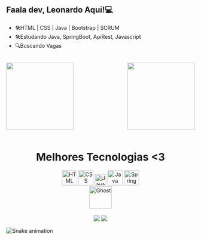 ## Faala dev, Leonardo Aqui!💻
- 🛠HTML | CSS | Java | Bootstrap | SCRUM 
- 🛠Estudando Java, SpringBoot, ApiRest, Javascript
- 🔍Buscando Vagas
<br>
<div>
  <img height="180em" src="https://github-readme-stats.vercel.app/api?username=leozin-del&show_icons=true&theme=great-gatsby&include_all_commits=true&count_private=true"/>
  <img align="right" height="180em" src="https://github-readme-stats.vercel.app/api/top-langs/?username=leozin-del&layout=compact&langs_count=16&theme=great-gatsby"/>
</div>
<br>

<div align="center">
   <h1 align="center">Melhores Tecnologias <3</h1>
	<img width="40" src="https://user-images.githubusercontent.com/25181517/192158954-f88b5814-d510-4564-b285-dff7d6400dad.png" alt="HTML" title="HTML"/>
	<img width="40" src="https://user-images.githubusercontent.com/25181517/183898674-75a4a1b1-f960-4ea9-abcb-637170a00a75.png" alt="CSS" title="CSS"/>
	<img width="30" src="https://user-images.githubusercontent.com/25181517/117447155-6a868a00-af3d-11eb-9cfe-245df15c9f3f.png" alt="JavaScript" title="JavaScript"/>
	<img width="40" src="https://user-images.githubusercontent.com/25181517/117201156-9a724800-adec-11eb-9a9d-3cd0f67da4bc.png" alt="Java" title="Java"/>
	<img width="40" src="https://user-images.githubusercontent.com/25181517/183891303-41f257f8-6b3d-487c-aa56-c497b880d0fb.png" alt="Spring Boot" title="Spring Boot"/>
	
</div>

<div align="center">
	<img src="https://raw.githubusercontent.com/Tarikul-Islam-Anik/Animated-Fluent-Emojis/master/Emojis/Smilies/Ghost.png" alt="Ghost" width="60" height="60" />
</div>

<br>
<div align="center"> 
  <a align="center"href = "mailto:leonardopaulingrillo@gmail.com"><img src="https://img.shields.io/badge/-Gmail-%23333?style=for-the-badge&logo=gmail&logoColor=white" target="_blank"></a>
  <a  href="https://www.linkedin.com/in/leonardo-pgrillo/" target="_blank"><img src="https://img.shields.io/badge/-LinkedIn-%230077B5?style=for-the-badge&logo=linkedin&logoColor=white" target="_blank" ></a> 
</div>
  
![Snake animation](https://github.com/LuigiGF/LuigiGF/blob/output/github-contribution-grid-snake.svg)


    
